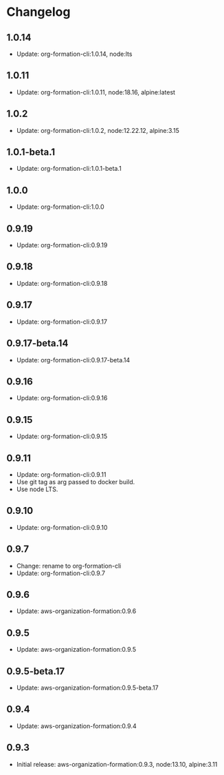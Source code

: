 # Changelog

## 1.0.14

- Update: org-formation-cli:1.0.14, node:lts

## 1.0.11

- Update: org-formation-cli:1.0.11, node:18.16, alpine:latest

## 1.0.2

- Update: org-formation-cli:1.0.2, node:12.22.12, alpine:3.15

## 1.0.1-beta.1

- Update: org-formation-cli:1.0.1-beta.1

## 1.0.0

- Update: org-formation-cli:1.0.0

## 0.9.19

- Update: org-formation-cli:0.9.19

## 0.9.18

- Update: org-formation-cli:0.9.18

## 0.9.17

- Update: org-formation-cli:0.9.17

## 0.9.17-beta.14

- Update: org-formation-cli:0.9.17-beta.14

## 0.9.16

- Update: org-formation-cli:0.9.16

## 0.9.15

- Update: org-formation-cli:0.9.15

## 0.9.11

- Update: org-formation-cli:0.9.11
- Use git tag as arg passed to docker build.
- Use node LTS.

## 0.9.10

- Update: org-formation-cli:0.9.10

## 0.9.7

- Change: rename to org-formation-cli
- Update: org-formation-cli:0.9.7

## 0.9.6

- Update: aws-organization-formation:0.9.6

## 0.9.5

- Update: aws-organization-formation:0.9.5

## 0.9.5-beta.17

- Update: aws-organization-formation:0.9.5-beta.17

## 0.9.4

- Update: aws-organization-formation:0.9.4

## 0.9.3

- Initial release: aws-organization-formation:0.9.3, node:13.10, alpine:3.11

